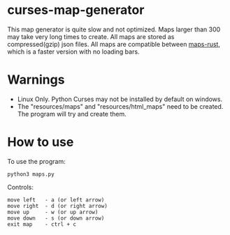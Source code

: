 # curses-map-generator
This map generator is quite slow and not optimized. Maps larger than 300 may take very long times to create. 
All maps are stored as compressed(gzip) json files. 
All maps are compatible between [maps-rust](https://github.com/oatley/maps-rust), which is a faster version with no loading bars.

# Warnings
- Linux Only. Python Curses may not be installed by default on windows.
- The "resources/maps" and "resources/html_maps" need to be created. The program will try and create them.

# How to use
To use the program:
```
python3 maps.py 
```

Controls:
```
move left   - a (or left arrow)
move right  - d (or right arrow)
move up     - w (or up arrow)
move down   - s (or down arrow)
exit map    - ctrl + c
```
